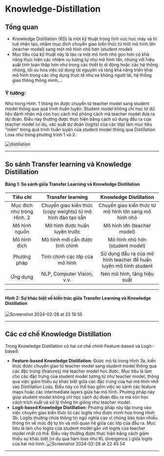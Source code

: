 # Knowledge-Distillation

## Tổng quan
  - Knowledge Distillation (KD) là một kỹ thuật trong lĩnh vực học máy và trí tuệ nhân tạo, nhằm mục đích chuyển giao kiến thức từ một mô hình lớn (teacher model) sang một mô hình nhỏ hơn (student model)
  - Mục tiêu của kỹ thuật này là tạo ra một mô hình nhỏ gọn hơn có khả năng thực hiện các nhiệm vụ tương tự như mô hình lớn, nhưng với hiệu suất tính toán thấp hơn như trong các thiết bị di động hoặc các hệ thống nhúng, tối ưu hóa việc sử dụng tài nguyên và tăng khả năng triển khai mô hình trong các ứng dụng thực tế như xe không người lái, hệ thống giao thông thông minh,...
### Ý tưởng:
<p> Như trong Hình. 1 thông tin được chuyển từ teacher model sang student model thông qua quá trình huấn luyện. Student model không chỉ học từ dữ liệu đánh nhãn mà còn học cách mô phỏng cách mà teacher model đưa ra dự đoán. Điều này thường được thực hiện bằng cách sử dụng đầu ra của teacher model (ví dụ, xác suất dự đoán (logits) của các lớp) làm mục tiêu “mềm” trong quá trình huấn luyện của student model thông qua Distillation Loss như trong phương trình 1 và 2. </p>

![distillation](https://github.com/leduy-it/Knowledge-Distillation/assets/85160629/2d23be51-aa12-4b4f-8181-aafbf8c9615f)

---
## So sánh Transfer learning và Knowledge Distillation

#### Bảng 1: So sánh giữa Transfer Learning và Knowledge Distillation 
|       Tiêu chí       |      Transfer learning        | Knowledge Distillation     |
| :------------:|:-------------:|:-----:|
|    Mục đích như trong Hình. 2          |      Chuyển giao kiến thức (copy weights) từ mô hình đào tạo sẵn        |  Chuyển giao kiến thức từ mô hình lớn sang mô hình nhỏ   |
|     Mô hình nguồn         |     Mô hình được huấn luyện trước    |  Mô hình lớn (teacher model)   |
|    Mô hình đích         | Mô hình mới cần được tinh chỉnh           |    Mô hình nhỏ hơn (student model)  |
| Phương pháp | Tinh chỉnh các lớp của mô hình | Sử dụng đầu ra của mô hình teacher để huấn luyện mô hình student |
| Ứng dụng | NLP, Computer Vision, v.v. | Nén mô hình, tăng hiệu suất | 

---
#### Hình 2: Sự khác biệt về kiến trúc giữa Transfer Learning và Knowledge Distillation

![Screenshot 2024-02-28 at 22 19 55](https://github.com/leduy-it/Knowledge-Distillation/assets/85160629/30807e5b-6cdc-4501-9c4b-a720780a7b2e)

---------
## Các cơ chế Knowledge Distillation
Trong Knowledge Distillation có hai cơ chế chính Feature-based và Logit-based:
- **Feature-based Knowledge Distillation:** Được mô tả trong Hình 3a, kiến thức được chuyển giao từ teacher model sang student model thông qua các đặc trưng (features) mà teacher model học được. Mục tiêu là làm cho các đặc trưng của student model tương tự như teacher model, thông qua việc giảm thiểu sự khác biệt giữa các đặc trưng của hai mô hình nhờ vào Distillation Loss. Điều này có thể bao gồm việc so sánh các feature maps hoặc các intermediate layers giữa hai mô hình. Phương pháp này giúp student model không chỉ học cách dự đoán đầu ra mà còn học cách trích xuất và xử lý thông tin giống như teacher model.
- **Logit-based Knowledge Distillation:** Phương pháp này tập trung vào việc chuyển giao kiến thức từ các logits như được minh họa trong Hình 3b. Logits thường chứa thông tin ngữ nghĩa cao vì chúng bảo toàn nhiều thông tin về mức độ tự tin và mối quan hệ giữa các lớp của đầu ra. Mục tiêu là làm cho logits của student model gần với logits của teacher model nhất có thể. Điều này thường được thực hiện bằng cách giảm thiểu sự khác biệt (ví dụ qua hàm loss như KL divergence ) giữa logits của hai mô hình.
![Screenshot 2024-02-28 at 22 45 54](https://github.com/leduy-it/Knowledge-Distillation/assets/85160629/02b9c727-ab2c-4f40-b37d-ba033f683d4c)
---------

